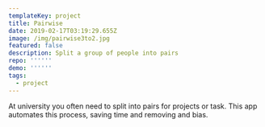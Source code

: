 ```yaml
---
templateKey: project
title: Pairwise
date: 2019-02-17T03:19:29.655Z
image: /img/pairwise3to2.jpg
featured: false
description: Split a group of people into pairs
repo: ''''''
demo: ''''''
tags:
  - project
---
```

At university you often need to split into pairs for projects or task. This app automates this process, saving time and removing and bias.
